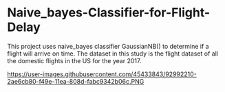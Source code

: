 # Naive_bayes-Classifier-for-Flight-Delay
This project uses naive_bayes classifier GaussianNB() to determine if a flight will arrive on time.
The dataset in this study is the flight dataset of all the domestic flights in the US for the year 2017.


https://user-images.githubusercontent.com/45433843/92992210-2ae6cb80-f49e-11ea-808d-fabc9342b06c.PNG
